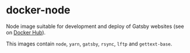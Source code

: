 # docker-node

Node image suitable for development and deploy of Gatsby websites (see on [Docker Hub](https://hub.docker.com/r/looptribe/docker-gatsby)).

This images contain `node`, `yarn`, `gatsby`, `rsync`, `lftp` and `gettext-base`.
